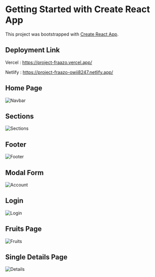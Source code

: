 # Getting Started with Create React App

This project was bootstrapped with [Create React App](https://github.com/facebook/create-react-app).

## Deployment Link

Vercel : https://project-fraazo.vercel.app/

Netlify : https://project-fraazo-owii8247.netlify.app/

## Home Page 

![Navbar](https://user-images.githubusercontent.com/100846987/187068221-894765e4-7b1c-46af-b61c-cce751225e26.PNG)

## Sections 

![Sections](https://user-images.githubusercontent.com/100846987/187068267-fbefc2ec-0c74-47c5-9163-c11fd6cac81d.PNG)

## Footer 

![Footer](https://user-images.githubusercontent.com/100846987/187068284-50cab878-aced-4863-b509-cb41c6230ac0.PNG)

## Modal Form 

![Account](https://user-images.githubusercontent.com/100846987/187068307-473800d6-c60e-4683-b08d-3dce2e982866.PNG)

## Login 

![Login](https://user-images.githubusercontent.com/100846987/187068328-9059d929-0849-4718-8c9c-0385456f141e.PNG)

## Fruits Page

![Fruits](https://user-images.githubusercontent.com/100846987/187068342-6bd87663-3dbc-498b-bf5b-3b1602c3b50b.PNG)

## Single Details Page

![Details](https://user-images.githubusercontent.com/100846987/187068360-89dc54bc-019d-47c6-81d7-37e215ad884f.PNG)





